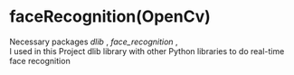 # faceRecognition(OpenCv)

Necessary packages <i>dlib </i>, <i>face_recognition </i>, <br>
I used in this Project dlib library with other Python libraries to do real-time face recognition
